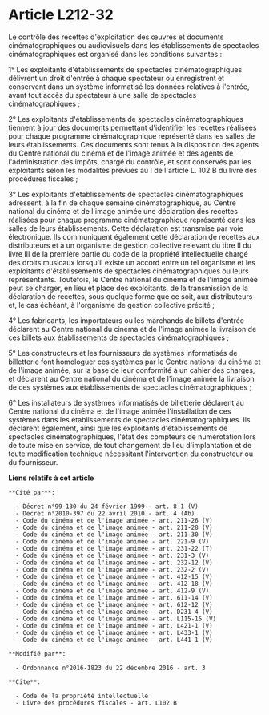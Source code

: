 # Article L212-32

Le contrôle des recettes d'exploitation des œuvres et documents cinématographiques ou audiovisuels dans les établissements de
spectacles cinématographiques est organisé dans les conditions suivantes : 

1° Les exploitants d'établissements de spectacles cinématographiques délivrent un droit d'entrée à chaque spectateur ou
enregistrent et conservent dans un système informatisé les données relatives à l'entrée, avant tout accès du spectateur à une
salle de spectacles cinématographiques ; 

2° Les exploitants d'établissements de spectacles cinématographiques tiennent à jour des documents permettant d'identifier
les recettes réalisées pour chaque programme cinématographique représenté dans les salles de leurs établissements. Ces
documents sont tenus à la disposition des agents du Centre national du cinéma et de l'image animée et des agents de
l'administration des impôts, chargé du contrôle, et sont conservés par les exploitants selon les modalités prévues au I de
l'article L. 102 B du livre des procédures fiscales ; 

3° Les exploitants d'établissements de spectacles cinématographiques adressent, à la fin de chaque semaine cinématographique,
au Centre national du cinéma et de l'image animée une déclaration des recettes réalisées pour chaque programme
cinématographique représenté dans les salles de leurs établissements. Cette déclaration est transmise par voie électronique.
Ils communiquent également cette déclaration de recettes aux distributeurs et à un organisme de gestion collective relevant
du titre II du livre III de la première partie du code de la propriété intellectuelle chargé des droits musicaux lorsqu'il
existe un accord entre un tel organisme  et les exploitants d'établissements de spectacles cinématographiques ou leurs
représentants. Toutefois, le Centre national du cinéma et de l'image animée peut se charger, en lieu et place des
exploitants, de la transmission de la déclaration de recettes, sous quelque forme que ce soit, aux distributeurs et, le cas
échéant, à l'organisme de gestion collective précité  ; 

4° Les fabricants, les importateurs ou les marchands de billets d'entrée déclarent au Centre national du cinéma et de l'image
animée la livraison de ces billets aux établissements de spectacles cinématographiques ; 

5° Les constructeurs et les fournisseurs de systèmes informatisés de billetterie font homologuer ces systèmes par le Centre
national du cinéma et de l'image animée, sur la base de leur conformité à un cahier des charges, et déclarent au Centre
national du cinéma et de l'image animée la livraison de ces systèmes aux établissements de spectacles cinématographiques ; 

6° Les installateurs de systèmes informatisés de billetterie déclarent au Centre national du cinéma et de l'image animée
l'installation de ces systèmes dans les établissements de spectacles cinématographiques. Ils déclarent également, ainsi que
les exploitants d'établissements de spectacles cinématographiques, l'état des compteurs de numérotation lors de toute mise en
service, de tout changement de lieu d'implantation et de toute modification technique nécessitant l'intervention du
constructeur ou du fournisseur.

**Liens relatifs à cet article**

	**Cité par**:

	  - Décret n°99-130 du 24 février 1999 - art. 8-1 (V)
	  - Décret n°2010-397 du 22 avril 2010 - art. 4 (Ab)
	  - Code du cinéma et de l'image animée - art. 211-26 (V)
	  - Code du cinéma et de l'image animée - art. 211-28 (V)
	  - Code du cinéma et de l'image animée - art. 211-30 (V)
	  - Code du cinéma et de l'image animée - art. 221-9 (V)
	  - Code du cinéma et de l'image animée - art. 231-22 (T)
	  - Code du cinéma et de l'image animée - art. 231-3 (V)
	  - Code du cinéma et de l'image animée - art. 232-12 (V)
	  - Code du cinéma et de l'image animée - art. 232-2 (V)
	  - Code du cinéma et de l'image animée - art. 412-15 (V)
	  - Code du cinéma et de l'image animée - art. 412-18 (V)
	  - Code du cinéma et de l'image animée - art. 412-9 (V)
	  - Code du cinéma et de l'image animée - art. 611-14 (V)
	  - Code du cinéma et de l'image animée - art. 612-12 (V)
	  - Code du cinéma et de l'image animée - art. D231-4 (V)
	  - Code du cinéma et de l'image animée - art. L115-15 (V)
	  - Code du cinéma et de l'image animée - art. L421-1 (V)
	  - Code du cinéma et de l'image animée - art. L433-1 (V)
	  - Code du cinéma et de l'image animée - art. L441-1 (V)

	**Modifié par**:

	  - Ordonnance n°2016-1823 du 22 décembre 2016 - art. 3

	**Cite**:

	  - Code de la propriété intellectuelle
	  - Livre des procédures fiscales - art. L102 B
